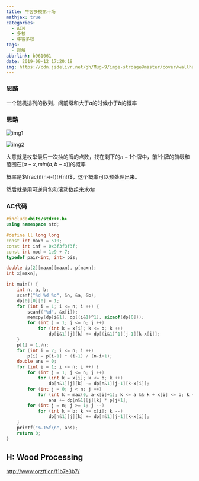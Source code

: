 ```yaml
---
title: 牛客多校第十场
mathjax: true
categories:
  - ACM
  - 多校
  - 牛客多校
tags:
  - 题解
abbrlink: b961061
date: 2019-09-12 17:20:18
img: https://cdn.jsdelivr.net/gh/Mug-9/imge-stroage@master/cover/wallhaven-281ekm.1vf1zk3q9bmo.jpg
---
```


### 思路

一个随机排列的数列，问前缀和大于$a$的时候小于$b$的概率

### 思路

![img1](https://wx3.sinaimg.cn/mw690/0083TyOJly1gblwgobtobj30x10iqwjr.jpg)

![img2](https://wx4.sinaimg.cn/mw690/0083TyOJly1gblwgqivrcj30wt0icq7t.jpg)

大意就是枚举最后一次抽的牌的点数，找在剩下的$n-1$个牌中，前$i$个牌的前缀和范围在$[a-x,min(a,b-x)]$的概率

概率是$\frac{i!(n-i-1)!}{n!}$，这个概率可以预处理出来。

然后就是用可逆背包和滚动数组来求dp

### AC代码

```cpp
#include<bits/stdc++.h>
using namespace std;

#define ll long long
const int maxn = 510;
const int inf = 0x3f3f3f3f;
const int mod = 1e9 + 7;
typedef pair<int, int> pis;

double dp[2][maxn][maxn], p[maxn];
int x[maxn];

int main() { 
    int n, a, b;
    scanf("%d %d %d", &n, &a, &b);
    dp[0][0][0] = 1;
    for (int i = 1; i <= n; i ++) {
        scanf("%d", &x[i]);
        memcpy(dp[i&1], dp[(i&1)^1], sizeof(dp[0]));
        for (int j = 1; j <= n; j ++) 
            for (int k = x[i]; k <= b; k ++) 
                dp[i&1][j][k] += dp[(i&1)^1][j-1][k-x[i]];
    }
    p[1] = 1./n;
    for (int i = 2; i <= n; i ++)
        p[i] = p[i-1] * (i-1) / (n-i+1);
    double ans = 0;
    for (int i = 1; i <= n; i ++) {
        for (int j = 1; j <= n; j ++) 
            for (int k = x[i]; k <= b; k ++)
                dp[n&1][j][k] -= dp[n&1][j-1][k-x[i]];
        for (int j = 0; j < n; j ++)
            for (int k = max(0, a-x[i]+1); k <= a && k + x[i] <= b; k ++) 
                ans += dp[n&1][j][k] * p[j+1];
        for (int j = n; j >= 1; j --) 
            for (int k = b; k >= x[i]; k --) 
                dp[n&1][j][k] += dp[n&1][j-1][k-x[i]];
    }
    printf("%.15f\n", ans);
    return 0;
}
```

## H: Wood Processing

http://www.orzff.cn/f1b7e3b7/

